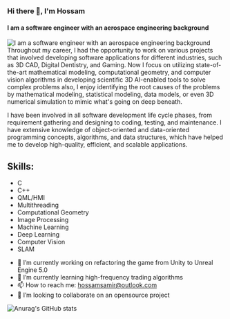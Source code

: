 ### Hi there 👋, I'm Hossam
#### I am a software engineer with an aerospace engineering background 
![I am a software engineer with an aerospace engineering background ](https://media.licdn.com/dms/image/D4D16AQFCQaSv2BMJsw/profile-displaybackgroundimage-shrink_350_1400/0/1685208273370?e=1690416000&v=beta&t=XsLlpF3OM2IFqdgKw-XfyXTjzcZd8WlMiXWZ0EbAepA)
Throughout my career, I had the opportunity to work on various projects that involved developing software applications for different industries, such as 3D CAD, Digital Dentistry, and Gaming. Now I focus on utilizing state-of-the-art mathematical modeling, computational geometry, and computer vision algorithms in developing scientific 3D AI-enabled tools to solve complex problems also, I enjoy identifying the root causes of the problems by mathematical modeling, statistical modeling, data models, or even  3D numerical simulation to mimic what's going on deep beneath. 

I have been involved in all software development life cycle phases, from requirement gathering and designing to coding, testing, and maintenance. I have extensive knowledge of object-oriented and data-oriented programming concepts, algorithms, and data structures, which have helped me to develop high-quality, efficient, and scalable applications.




## Skills:  
* C 
* C++
* QML/HMI
* Multithreading 
* Computational Geometry 
* Image Processing 
* Machine Learning 
* Deep Learning 
* Computer Vision 
* SLAM 

- 🔭 I’m currently working on refactoring the game from Unity to Unreal Engine 5.0 
- 🌱 I’m currently learning high-frequency trading algorithms 
- 📫 How to reach me: hossamsamir@outlook.com
- 👯 I’m looking to collaborate on an opensource project


<!-- [![Anurag's GitHub stats](https://github-readme-stats.vercel.app/api?username=Hossam86)](https://github.com/anuraghazra/github-readme-stats) -->
![Anurag's GitHub stats](https://github-readme-stats.vercel.app/api?username=Hossam86&show_icons=true&theme=radical)

<!--
**Hossam86/Hossam86** is a ✨ _special_ ✨ repository because its `README.md` (this file) appears on your GitHub profile.

Here are some ideas to get you started:

- 🔭 I’m currently working on game developemnt using Unreal Engine 5.0 ...
- 🌱 I’m currently learning high frequency trading algorithms ...
- 👯 I’m looking to collaborate on ...
- 🤔 I’m looking for help with ...
- 💬 Ask me about ...
- 📫 How to reach me: ...
- 😄 Pronouns: ...
- ⚡ Fun fact: ...
-->
